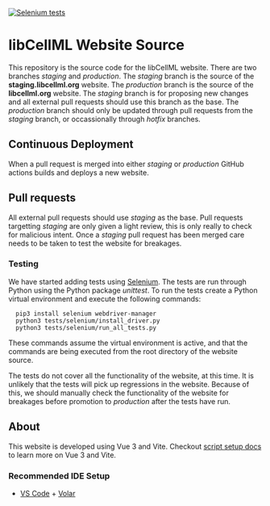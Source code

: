 [![Selenium tests](https://github.com/libcellml/website-src/actions/workflows/test-with-selenium.yml/badge.svg)](https://github.com/libcellml/website-src/actions/workflows/test-with-selenium.yml)

# libCellML Website Source

This repository is the source code for the libCellML website.
There are two branches _staging_ and _production_.
The _staging_ branch is the source of the **staging.libcellml.org** website.
The _production_ branch is the source of the **libcellml.org** website.
The _staging_ branch is for proposing new changes and all external pull requests should use this branch as the base.
The _production_ branch should only be updated through pull requests from the _staging_ branch, or occassionally through _hotfix_ branches.

## Continuous Deployment

When a pull request is merged into either _staging_ or _production_ GitHub actions builds and deploys a new website.

## Pull requests

All external pull requests should use _staging_ as the base.
Pull requests targetting _staging_ are only given a light review, this is only really to check for malicious intent.
Once a _staging_ pull request has been merged care needs to be taken to test the website for breakages.

### Testing

We have started adding tests using [Selenium](https://www.selenium.dev/).
The tests are run through Python using the Python package _unittest_.
To run the tests create a Python virtual environment and execute the following commands:

```
  pip3 install selenium webdriver-manager
  python3 tests/selenium/install_driver.py
  python3 tests/selenium/run_all_tests.py
```

These commands assume the virtual environment is active, and that the commands are being executed from the root directory of the website source.

The tests do not cover all the functionality of the website, at this time.
It is unlikely that the tests will pick up regressions in the website.
Because of this, we should manually check the functionality of the website for breakages before promotion to _production_ after the tests have run.

## About

This website is developed using Vue 3 and Vite.
Checkout [script setup docs](https://v3.vuejs.org/api/sfc-script-setup.html#sfc-script-setup) to learn more on Vue 3 and Vite.

### Recommended IDE Setup

- [VS Code](https://code.visualstudio.com/) + [Volar](https://marketplace.visualstudio.com/items?itemName=johnsoncodehk.volar)
